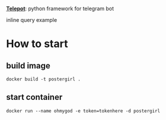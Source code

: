 [**Telepot**](https://telepot.readthedocs.io/en/latest/index.html): python framework for telegram bot

inline query example

# How to start
## build image
`docker build -t postergirl .`
## start container
`docker run --name ohmygod -e token=tokenhere -d postergirl`
